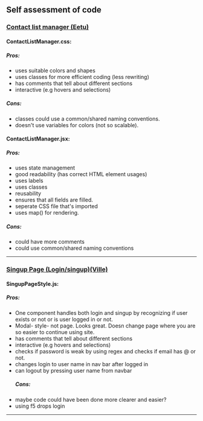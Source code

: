 ## Self assessment of code

### <ins>Contact list manager (Eetu)</ins>

#### ContactListManager.css:

##### Pros:
- uses suitable colors and shapes
- uses classes for more efficient coding (less rewriting)
- has comments that tell about different sections
- interactive (e.g hovers and selections)

##### Cons:
- classes could use a common/shared naming conventions.
- doesn't use variables for colors (not so scalable).

#### ContactListManager.jsx:

##### Pros:
- uses state management
- good readability (has correct HTML element usages)
- uses labels 
- uses classes 
- reusability
- ensures that all fields are filled.
- seperate CSS file that's imported
- uses map() for rendering. 

##### Cons:
- could have more comments
- could use common/shared naming conventions

--- 


### <ins>Singup Page (Login/singup)(Ville)</ins>
#### SingupPageStyle.js:

##### Pros:
- One component handles both login and singup by recognizing if user exists or not or is user logged in or not.
- Modal- style- not page. Looks great. Doesn change page where you are so easier to continue using site.
- has comments that tell about different sections
- interactive (e.g hovers and selections)
- checks if password is weak by using regex and checks if email has @ or not.
- changes  login to user name in nav bar after logged in
- can logout by pressing user name from navbar
  ##### Cons:
- maybe code could have been done more clearer and easier? 
- using f5 drops login

--- 
